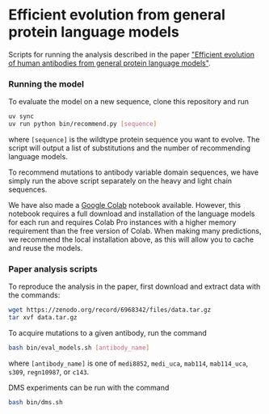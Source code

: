 # Efficient evolution from general protein language models

Scripts for running the analysis described in the paper ["Efficient evolution of human antibodies from general protein language models"](https://www.nature.com/articles/s41587-023-01763-2).

### Running the model

To evaluate the model on a new sequence, clone this repository and run

```bash
uv sync
uv run python bin/recommend.py [sequence]
```

where `[sequence]` is the wildtype protein sequence you want to evolve. The script will output a list of substitutions and the number of recommending language models.

To recommend mutations to antibody variable domain sequences, we have simply run the above script separately on the heavy and light chain sequences.

We have also made a [Google Colab](https://colab.research.google.com/drive/18QLOmi5yNb1i9wztAzv981Wgk2E4IP4q?usp=sharing) notebook available. However, this notebook requires a full download and installation of the language models for each run and requires Colab Pro instances with a higher memory requirement than the free version of Colab. When making many predictions, we recommend the local installation above, as this will allow you to cache and reuse the models.

### Paper analysis scripts

To reproduce the analysis in the paper, first download and extract data with the commands:

```bash
wget https://zenodo.org/record/6968342/files/data.tar.gz
tar xvf data.tar.gz
```

To acquire mutations to a given antibody, run the command

```bash
bash bin/eval_models.sh [antibody_name]
```

where `[antibody_name]` is one of `medi8852`, `medi_uca`, `mab114`, `mab114_uca`, `s309`, `regn10987`, or `c143`.

DMS experiments can be run with the command

```bash
bash bin/dms.sh
```
